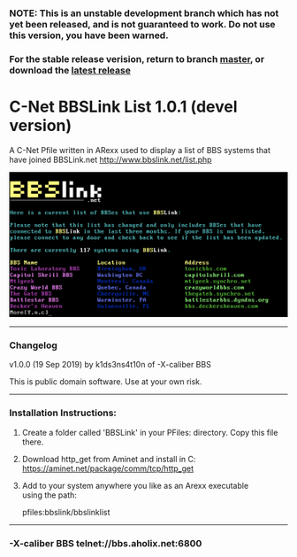 ### NOTE: This is an unstable development branch which has not yet been released, and is not guaranteed to work. Do not use this version, you have been warned. 

### For the stable release verision, return to branch [master](https://github.com/mkillewald/bbslinklist/tree/master), or download the [latest release](https://github.com/mkillewald/bbslinklist/releases/latest)

# C-Net BBSLink List 1.0.1 (devel version)

A C-Net Pfile written in ARexx used to display a list of BBS systems that have joined BBSLink.net
http://www.bbslink.net/list.php

![BBSLink List](https://github.com/mkillewald/bbslinklist/blob/master/screenshots/bbslinklist.png)

**************************************************************************

### Changelog
                                                                   
v1.0.0 (19 Sep 2019) by k1ds3ns4t10n of -X-caliber BBS                                
                                                                    
This is public domain software. Use at your own risk.                                              
**************************************************************************

### Installation Instructions:

1.  Create a folder called 'BBSLink' in your PFiles: directory.
    Copy this file there.
    
2.  Download http_get from Aminet and install in C:
    https://aminet.net/package/comm/tcp/http_get
    
3.  Add to your system anywhere you like as an Arexx executable   
    using the path:
    
    pfiles:bbslink/bbslinklist

**************************************************************************
### -X-caliber BBS telnet://bbs.aholix.net:6800
